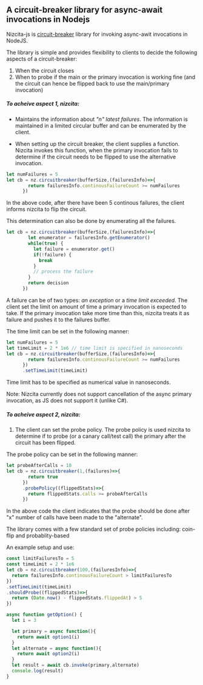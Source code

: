 ## A circuit-breaker library for async-await invocations in Nodejs

Nizcita-js is [circuit-breaker](https://martinfowler.com/bliki/CircuitBreaker.html) library for invoking async-awit invocations in NodeJS.

The library is simple and provides flexibility to clients to decide the following aspects of a circuit-breaker:
1. When the circuit closes
2. When to probe if the main or the primary invocation is working fine (and the circuit can hence be flipped back to use the main/primary invocation)

##### To acheive aspect 1, nizcita:

* Maintains the information about _"n" latest failures_. The information is maintained in a limited circular buffer and can be enumerated by the client.

* When setting up the circuit breaker, the client supplies a function. Nizcita invokes this function, when the primary invocation fails to determine if the circuit needs to be flipped to use the alternative invocation.

```javascript
let numFailures = 5
let cb = nz.circuitbreaker(bufferSize,(failuresInfo)=>{
        return failuresInfo.continousFailureCount >= numFailures
      })
```
In the above code, after there have been 5 continous failures, the client informs nizcita to flip the circuit.

This determination can also be done by enumerating all the failures.
```javascript
let cb = nz.circuitbreaker(bufferSize,(failuresInfo)=>{
        let enumerator = failuresInfo.getEnumerator()
        while(true) {
          let failure = enumerator.get()
          if(!failure) {
            break
          }
          // process the failure
        }
        return decision
      })
```

A failure can be of two types: _an exception_ or a _time limit exceeded_. The client set the limit on amount of time a primary invocation is expected to take. If the primary invocation take more time than this, nizcita treats it as failure and pushes it to the failures buffer.

The time limit can be set in the following manner:
```javascript
let numFailures = 5
let timeLimit = 2 * 1e6 // time limit is specified in nanoseconds
let cb = nz.circuitbreaker(bufferSize,(failuresInfo)=>{
        return failuresInfo.continousFailureCount >= numFailures
      })
      .setTimeLimit(timeLimit)
```
Time limit has to be specified as numerical value in nanoseconds.

Note: Nizcita currently does not support cancellation of the async primary invocation, as JS does not support it (unlike C#).

##### To acheive aspect 2, nizcita:
1. The client can set the probe policy. The probe policy is used nizcita to determine if to probe (or a canary call/test call) the primary after the circuit has been flipped.

The probe policy can be set in the following manner:
```javascript
let probeAfterCalls = 10
let cb = nz.circuitbreaker(1,(failures)=>{
        return true
      })
      .probePolicy((flippedStats)=>{
        return flippedStats.calls >= probeAfterCalls
      })
```
In the above code the client indicates that the probe should be done after "x" number of calls have been made to the "alternate".

The library comes with a few standard set of probe policies including: coin-flip and probablity-based

An example setup and use:

```javascript
const limitFailuresTo = 5
const timeLimit = 2 * 1e6
let cb = nz.circuitbreaker(100,(failuresInfo)=>{
  return failuresInfo.continousFailureCount > limitFailuresTo
})
.setTimeLimit(timeLimit)
.shouldProbe((flippedStats)=>{
  return (Date.now() - flippedStats.flippedAt) > 5
})

async function getOption() {
  let i = 3

  let primary = async function(){
    return await option1(i)
  }
  let alternate = async function(){
    return await option2(i)
  }
  let result = await cb.invoke(primary,alternate)
  console.log(result)
}
```
